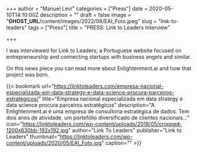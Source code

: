 +++
author = "Manuel Levi"
categories = ["Press"]
date = 2020-05-10T14:10:00Z
description = ""
draft = false
image = "__GHOST_URL__/content/images/2022/08/EAI_Foto.jpeg"
slug = "link-to-leaders"
tags = ["Press"]
title = "PRESS: Link to Leaders Interview"

+++


I was interviewed for Link to Leaders, a Portuguese website focused on entrepreneurship and connecting startups with business angels and similar.

On this news piece you can read more about Enlightenment.ai and how that project was born.

{{< bookmark url="https://linktoleaders.com/empresa-nacional-especializada-em-data-strategy-e-data-science-procura-parceiros-estrategicos/" title="Empresa nacional especializada em data strategy e data science procura parceiros estratégicos" description="A Enlightenment.ai é uma empresa de consultoria estratégica de dados. Tem dois anos de atividade, um portefólio diversificado de clientes nacionais..." icon="https://linktoleaders.com/wp-content/uploads/2018/05/cropped-1200x630bb-192x192.jpg" author="Link To Leaders" publisher="Link to Leaders" thumbnail="https://linktoleaders.com/wp-content/uploads/2020/05/EAI_Foto.jpg" caption="" >}}




